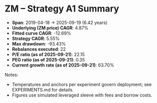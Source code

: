 # ZM – Strategy A1 Summary

- **Span**: 2019-04-18 → 2025-09-19 (6.42 years)
- **Underlying (ZM price) CAGR**: 4.87%
- **Fitted curve CAGR**: -12.69%
- **Strategy CAGR**: 5.55%
- **Max drawdown**: -93.43%
- **Rebalances executed**: 22
- **P/E ratio (as of 2025-09-21)**: 22.15
- **PEG ratio (as of 2025-09-21)**: 0.35
- **Current growth rate (as of 2025-09-21)**: 63.70%

Notes:

- Temperatures and anchors per experiment govern deployment; see EXPERIMENTS.md for details.
- Figures use simulated leveraged sleeve with fees and borrow costs.
